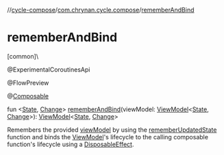 //[cycle-compose](../../index.md)/[com.chrynan.cycle.compose](index.md)/[rememberAndBind](remember-and-bind.md)

# rememberAndBind

[common]\

@ExperimentalCoroutinesApi

@FlowPreview

@[Composable](https://developer.android.com/reference/kotlin/androidx/compose/runtime/Composable.html)

fun &lt;[State](remember-and-bind.md), [Change](remember-and-bind.md)&gt; [rememberAndBind](remember-and-bind.md)(viewModel: [ViewModel](../../../cycle-core/cycle-core/com.chrynan.cycle/-view-model/index.md)&lt;[State](remember-and-bind.md), [Change](remember-and-bind.md)&gt;): [ViewModel](../../../cycle-core/cycle-core/com.chrynan.cycle/-view-model/index.md)&lt;[State](remember-and-bind.md), [Change](remember-and-bind.md)&gt;

Remembers the provided [viewModel](remember-and-bind.md) by using the [rememberUpdatedState](https://developer.android.com/reference/kotlin/androidx/compose/runtime/package-summary.html) function and binds the [ViewModel](../../../cycle-core/cycle-core/com.chrynan.cycle/-view-model/index.md)'s lifecycle to the calling composable function's lifecycle using a [DisposableEffect](https://developer.android.com/reference/kotlin/androidx/compose/runtime/package-summary.html).
